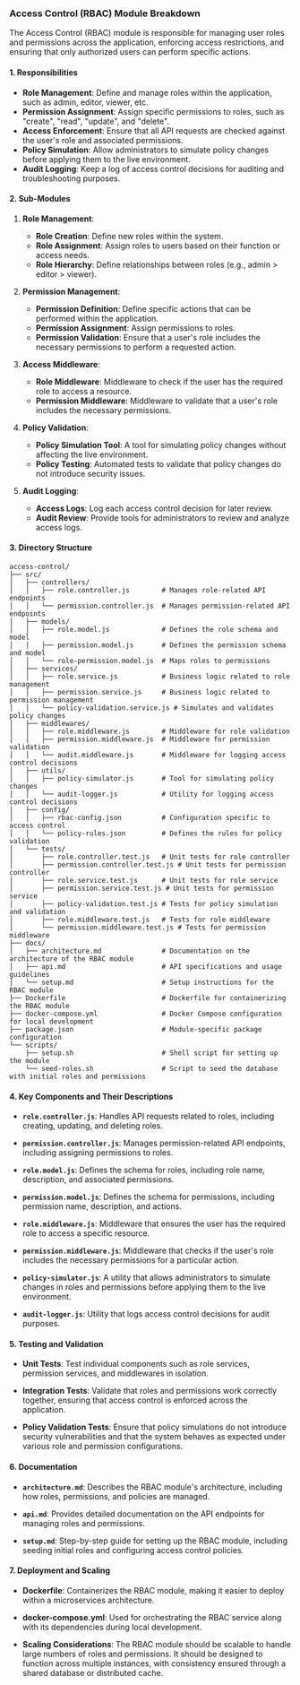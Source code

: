 ### **Access Control (RBAC) Module Breakdown**

The Access Control (RBAC) module is responsible for managing user roles and permissions across the application, enforcing access restrictions, and ensuring that only authorized users can perform specific actions.

#### **1. Responsibilities**

- **Role Management**: Define and manage roles within the application, such as admin, editor, viewer, etc.
- **Permission Assignment**: Assign specific permissions to roles, such as "create", "read", "update", and "delete".
- **Access Enforcement**: Ensure that all API requests are checked against the user's role and associated permissions.
- **Policy Simulation**: Allow administrators to simulate policy changes before applying them to the live environment.
- **Audit Logging**: Keep a log of access control decisions for auditing and troubleshooting purposes.

#### **2. Sub-Modules**

1. **Role Management**:
   - **Role Creation**: Define new roles within the system.
   - **Role Assignment**: Assign roles to users based on their function or access needs.
   - **Role Hierarchy**: Define relationships between roles (e.g., admin > editor > viewer).

2. **Permission Management**:
   - **Permission Definition**: Define specific actions that can be performed within the application.
   - **Permission Assignment**: Assign permissions to roles.
   - **Permission Validation**: Ensure that a user's role includes the necessary permissions to perform a requested action.

3. **Access Middleware**:
   - **Role Middleware**: Middleware to check if the user has the required role to access a resource.
   - **Permission Middleware**: Middleware to validate that a user's role includes the necessary permissions.

4. **Policy Validation**:
   - **Policy Simulation Tool**: A tool for simulating policy changes without affecting the live environment.
   - **Policy Testing**: Automated tests to validate that policy changes do not introduce security issues.

5. **Audit Logging**:
   - **Access Logs**: Log each access control decision for later review.
   - **Audit Review**: Provide tools for administrators to review and analyze access logs.

#### **3. Directory Structure**

```plaintext
access-control/
├── src/
│   ├── controllers/
│   │   ├── role.controller.js        # Manages role-related API endpoints
│   │   └── permission.controller.js  # Manages permission-related API endpoints
│   ├── models/
│   │   ├── role.model.js             # Defines the role schema and model
│   │   ├── permission.model.js       # Defines the permission schema and model
│   │   └── role-permission.model.js  # Maps roles to permissions
│   ├── services/
│   │   ├── role.service.js           # Business logic related to role management
│   │   ├── permission.service.js     # Business logic related to permission management
│   │   └── policy-validation.service.js # Simulates and validates policy changes
│   ├── middlewares/
│   │   ├── role.middleware.js        # Middleware for role validation
│   │   ├── permission.middleware.js  # Middleware for permission validation
│   │   └── audit.middleware.js       # Middleware for logging access control decisions
│   ├── utils/
│   │   ├── policy-simulator.js       # Tool for simulating policy changes
│   │   └── audit-logger.js           # Utility for logging access control decisions
│   ├── config/
│   │   ├── rbac-config.json          # Configuration specific to access control
│   │   └── policy-rules.json         # Defines the rules for policy validation
│   └── tests/
│       ├── role.controller.test.js   # Unit tests for role controller
│       ├── permission.controller.test.js # Unit tests for permission controller
│       ├── role.service.test.js      # Unit tests for role service
│       ├── permission.service.test.js # Unit tests for permission service
│       ├── policy-validation.test.js # Tests for policy simulation and validation
│       ├── role.middleware.test.js   # Tests for role middleware
│       └── permission.middleware.test.js # Tests for permission middleware
├── docs/
│   ├── architecture.md               # Documentation on the architecture of the RBAC module
│   ├── api.md                        # API specifications and usage guidelines
│   └── setup.md                      # Setup instructions for the RBAC module
├── Dockerfile                        # Dockerfile for containerizing the RBAC module
├── docker-compose.yml                # Docker Compose configuration for local development
├── package.json                      # Module-specific package configuration
└── scripts/
    ├── setup.sh                      # Shell script for setting up the module
    └── seed-roles.sh                 # Script to seed the database with initial roles and permissions
```

#### **4. Key Components and Their Descriptions**

- **`role.controller.js`**: Handles API requests related to roles, including creating, updating, and deleting roles.

- **`permission.controller.js`**: Manages permission-related API endpoints, including assigning permissions to roles.

- **`role.model.js`**: Defines the schema for roles, including role name, description, and associated permissions.

- **`permission.model.js`**: Defines the schema for permissions, including permission name, description, and actions.

- **`role.middleware.js`**: Middleware that ensures the user has the required role to access a specific resource.

- **`permission.middleware.js`**: Middleware that checks if the user's role includes the necessary permissions for a particular action.

- **`policy-simulator.js`**: A utility that allows administrators to simulate changes in roles and permissions before applying them to the live environment.

- **`audit-logger.js`**: Utility that logs access control decisions for audit purposes.

#### **5. Testing and Validation**

- **Unit Tests**: Test individual components such as role services, permission services, and middlewares in isolation.

- **Integration Tests**: Validate that roles and permissions work correctly together, ensuring that access control is enforced across the application.

- **Policy Validation Tests**: Ensure that policy simulations do not introduce security vulnerabilities and that the system behaves as expected under various role and permission configurations.

#### **6. Documentation**

- **`architecture.md`**: Describes the RBAC module's architecture, including how roles, permissions, and policies are managed.

- **`api.md`**: Provides detailed documentation on the API endpoints for managing roles and permissions.

- **`setup.md`**: Step-by-step guide for setting up the RBAC module, including seeding initial roles and configuring access control policies.

#### **7. Deployment and Scaling**

- **Dockerfile**: Containerizes the RBAC module, making it easier to deploy within a microservices architecture.

- **docker-compose.yml**: Used for orchestrating the RBAC service along with its dependencies during local development.

- **Scaling Considerations**: The RBAC module should be scalable to handle large numbers of roles and permissions. It should be designed to function across multiple instances, with consistency ensured through a shared database or distributed cache.
